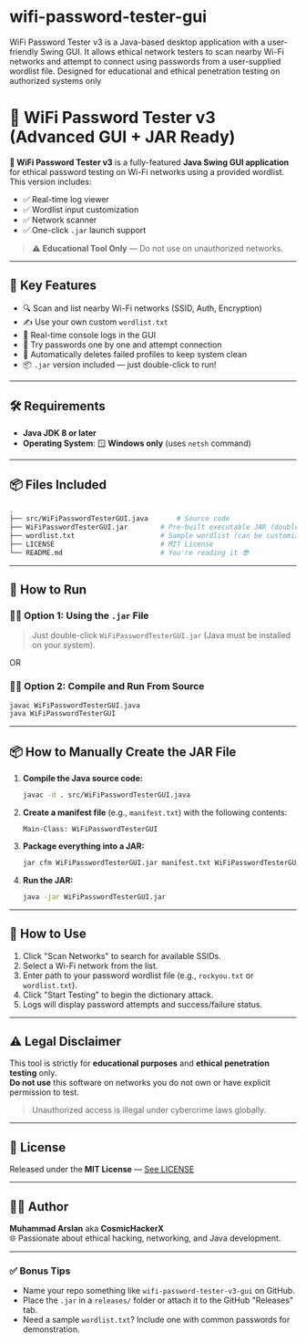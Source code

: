 # wifi-password-tester-gui
WiFi Password Tester v3 is a Java-based desktop application with a user-friendly Swing GUI. It allows ethical network testers to scan nearby Wi-Fi networks and attempt to connect using passwords from a user-supplied wordlist file. Designed for educational and ethical penetration testing on authorized systems only

# 🚀 WiFi Password Tester v3 (Advanced GUI + JAR Ready)

**🔐 WiFi Password Tester v3** is a fully-featured **Java Swing GUI application** for ethical password testing on Wi-Fi networks using a provided wordlist. This version includes:

- ✅ Real-time log viewer  
- ✅ Wordlist input customization  
- ✅ Network scanner  
- ✅ One-click `.jar` launch support

> ⚠️ **Educational Tool Only** — Do not use on unauthorized networks.

---

## 🧠 Key Features

- 🔍 Scan and list nearby Wi-Fi networks (SSID, Auth, Encryption)
- ✍️ Use your own custom `wordlist.txt`
- 💬 Real-time console logs in the GUI
- 🧪 Try passwords one by one and attempt connection
- 🧹 Automatically deletes failed profiles to keep system clean
- 📦 `.jar` version included — just double-click to run!

---

## 🛠️ Requirements

- **Java JDK 8 or later**
- **Operating System**: 🪟 **Windows only** (uses `netsh` command)

---

## 📦 Files Included

```bash
.
├── src/WiFiPasswordTesterGUI.java       # Source code
├── WiFiPasswordTesterGUI.jar        # Pre-built executable JAR (double-click to run)
├── wordlist.txt                     # Sample wordlist (can be customized)
├── LICENSE                          # MIT License
└── README.md                        # You're reading it 😎
```

---

## 🚀 How to Run

### 🧑‍💻 Option 1: Using the `.jar` File

> Just double-click `WiFiPasswordTesterGUI.jar` (Java must be installed on your system).

OR

### 🧑‍💻 Option 2: Compile and Run From Source

```bash
javac WiFiPasswordTesterGUI.java
java WiFiPasswordTesterGUI
```

---

## 📦 How to Manually Create the JAR File

1. **Compile the Java source code:**

   ```bash
   javac -d . src/WiFiPasswordTesterGUI.java
   ```

2. **Create a manifest file** (e.g., `manifest.txt`) with the following contents:

   ```
   Main-Class: WiFiPasswordTesterGUI
   ```

3. **Package everything into a JAR:**

   ```bash
   jar cfm WiFiPasswordTesterGUI.jar manifest.txt WiFiPasswordTesterGUI.class
   ```

4. **Run the JAR:**

   ```bash
   java -jar WiFiPasswordTesterGUI.jar
   ```

---

## 🔧 How to Use

1. Click "Scan Networks" to search for available SSIDs.
2. Select a Wi-Fi network from the list.
3. Enter path to your password wordlist file (e.g., `rockyou.txt` or `wordlist.txt`).
4. Click "Start Testing" to begin the dictionary attack.
5. Logs will display password attempts and success/failure status.

---

## ⚠️ Legal Disclaimer

This tool is strictly for **educational purposes** and **ethical penetration testing** only.  
**Do not use** this software on networks you do not own or have explicit permission to test.

> Unauthorized access is illegal under cybercrime laws globally.

---

## 📜 License

Released under the **MIT License** — [See LICENSE](LICENSE)

---

## 👨‍💻 Author

**Muhammad Arslan** aka **CosmicHackerX**  
🌐 Passionate about ethical hacking, networking, and Java development.

---

### ✅ Bonus Tips
- Name your repo something like `wifi-password-tester-v3-gui` on GitHub.
- Place the `.jar` in a `releases/` folder or attach it to the GitHub "Releases" tab.
- Need a sample `wordlist.txt`? Include one with common passwords for demonstration.
